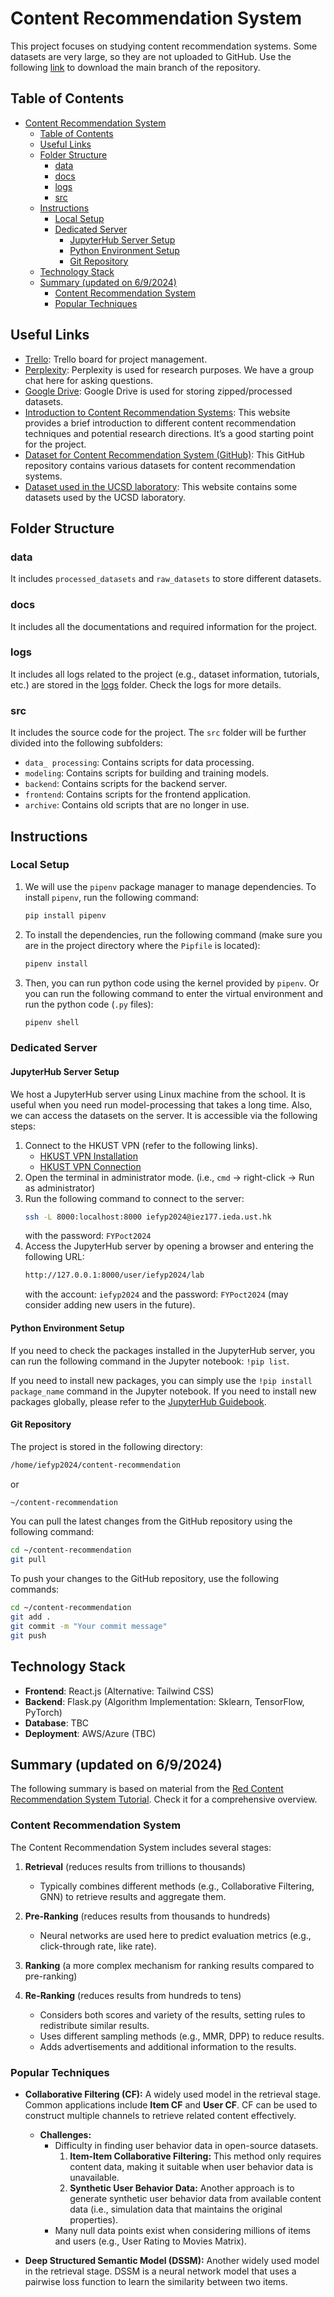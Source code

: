 # Content Recommendation System
This project focuses on studying content recommendation systems. Some datasets are very large, so they are not uploaded to GitHub. Use the following [link](https://github.com/tonyctyy/content-recommendation/archive/master.zip) to download the main branch of the repository.

## Table of Contents
- [Content Recommendation System](#content-recommendation-system)
  - [Table of Contents](#table-of-contents)
  - [Useful Links](#useful-links)
  - [Folder Structure](#folder-structure)
    - [data](#data)
    - [docs](#docs)
    - [logs](#logs)
    - [src](#src)
  - [Instructions](#instructions)
    - [Local Setup](#local-setup)
    - [Dedicated Server](#dedicated-server)
      - [JupyterHub Server Setup](#jupyterhub-server-setup)
      - [Python Environment Setup](#python-environment-setup)
      - [Git Repository](#git-repository)
  - [Technology Stack](#technology-stack)
  - [Summary (updated on 6/9/2024)](#summary-updated-on-692024)
    - [Content Recommendation System](#content-recommendation-system-1)
    - [Popular Techniques](#popular-techniques)

## Useful Links
- [Trello](https://trello.com/b/5JG6Hmrf/milestones-tasks): Trello board for project management.
- [Perplexity](https://www.perplexity.ai/collections/Content-Recommendation-FYP-r8AxwOpsSAyDXFh7Np00lg): Perplexity is used for research purposes. We have a group chat here for asking questions.
- [Google Drive](https://drive.google.com/drive/folders/1z4Vid9NfHBhHb9hb7fLza9E-zdlkhOt6?usp=drive_link): Google Drive is used for storing zipped/processed datasets.
- [Introduction to Content Recommendation Systems](https://slogix.in/phd-research-topics-in-recommender-systems-based-on-deep-learning/): This website provides a brief introduction to different content recommendation techniques and potential research directions. It’s a good starting point for the project.
- [Dataset for Content Recommendation System (GitHub)](https://github.com/RUCAIBox/RecSysDatasets): This GitHub repository contains various datasets for content recommendation systems.
- [Dataset used in the UCSD laboratory](https://cseweb.ucsd.edu/~jmcauley/datasets.html): This website contains some datasets used by the UCSD laboratory.

## Folder Structure
### data
It includes `processed_datasets` and `raw_datasets` to store different datasets. 

### docs
It includes all the documentations and required information for the project.

### logs
It includes all logs related to the project (e.g., dataset information, tutorials, etc.) are stored in the [logs](./logs/README.md) folder. Check the logs for more details.

### src
It includes the source code for the project. The `src` folder will be further divided into the following subfolders:
 - `data_ processing`: Contains scripts for data processing.
 - `modeling`: Contains scripts for building and training models.
 - `backend`: Contains scripts for the backend server.
 - `frontend`: Contains scripts for the frontend application.
 - `archive`: Contains old scripts that are no longer in use.

## Instructions
### Local Setup
1. We will use the `pipenv` package manager to manage dependencies. To install `pipenv`, run the following command:
    ```bash
    pip install pipenv
    ```
2. To install the dependencies, run the following command (make sure you are in the project directory where the `Pipfile` is located):
    ```bash
    pipenv install
    ```
3. Then, you can run python code using the kernel provided by `pipenv`. Or you can run the following command to enter the virtual environment and run the python code (`.py` files):
    ```bash
    pipenv shell
    ```

### Dedicated Server
#### JupyterHub Server Setup
We host a JupyterHub server using Linux machine from the school. It is useful when you need run model-processing that takes a long time. Also, we can access the datasets on the server. It is accessible via the following steps:
1. Connect to the HKUST VPN (refer to the following links).
   - [HKUST VPN Installation](https://itsc.hkust.edu.hk/services/cyber-security/vpn/client-installation?check_logged_in=1)
   - [HKUST VPN Connection](https://itsc.hkust.edu.hk/services/cyber-security/vpn/connection-establishment)
2. Open the terminal in administrator mode. (i.e., `cmd` -> right-click -> Run as administrator)
3. Run the following command to connect to the server:
    ```bash
    ssh -L 8000:localhost:8000 iefyp2024@iez177.ieda.ust.hk
    ```
    with the password: `FYPoct2024`
4. Access the JupyterHub server by opening a browser and entering the following URL:
    ```bash
    http://127.0.0.1:8000/user/iefyp2024/lab
    ```
    with the account: `iefyp2024` and the password: `FYPoct2024` (may consider adding new users in the future).

#### Python Environment Setup
If you need to check the packages installed in the JupyterHub server, you can run the following command in the Jupyter notebook: `!pip list`.

If you need to install new packages, you can simply use the `!pip install package_name` command in the Jupyter notebook. If you need to install new packages globally, please refer to the [JupyterHub Guidebook](docs/jupyterhub_guidebook.md).

#### Git Repository
The project is stored in the following directory:
```bash
/home/iefyp2024/content-recommendation
```
or 
```bash
~/content-recommendation
```

You can pull the latest changes from the GitHub repository using the following command:
```bash
cd ~/content-recommendation
git pull
```

To push your changes to the GitHub repository, use the following commands:
```bash
cd ~/content-recommendation
git add .
git commit -m "Your commit message"
git push
```

## Technology Stack
- **Frontend**: React.js (Alternative: Tailwind CSS)
- **Backend**: Flask.py (Algorithm Implementation: Sklearn, TensorFlow, PyTorch)
- **Database**: TBC
- **Deployment**: AWS/Azure (TBC)

## Summary (updated on 6/9/2024)
The following summary is based on material from the [Red Content Recommendation System Tutorial](logs/RedRS_tutorial/RedRS_tutorial.md). Check it for a comprehensive overview.

### Content Recommendation System
The Content Recommendation System includes several stages:
1. **Retrieval** (reduces results from trillions to thousands)
   - Typically combines different methods (e.g., Collaborative Filtering, GNN) to retrieve results and aggregate them.

2. **Pre-Ranking** (reduces results from thousands to hundreds)
   - Neural networks are used here to predict evaluation metrics (e.g., click-through rate, like rate).

3. **Ranking** (a more complex mechanism for ranking results compared to pre-ranking)

4. **Re-Ranking** (reduces results from hundreds to tens)
   - Considers both scores and variety of the results, setting rules to redistribute similar results.
   - Uses different sampling methods (e.g., MMR, DPP) to reduce results.
   - Adds advertisements and additional information to the results.

### Popular Techniques
- **Collaborative Filtering (CF):** A widely used model in the retrieval stage. Common applications include **Item CF** and **User CF**. CF can be used to construct multiple channels to retrieve related content effectively.
  - **Challenges:**
    - Difficulty in finding user behavior data in open-source datasets.
      1. **Item-Item Collaborative Filtering:** This method only requires content data, making it suitable when user behavior data is unavailable.
      2. **Synthetic User Behavior Data:** Another approach is to generate synthetic user behavior data from available content data (i.e., simulation data that maintains the original properties).
    - Many null data points exist when considering millions of items and users (e.g., User Rating to Movies Matrix).

- **Deep Structured Semantic Model (DSSM):** Another widely used model in the retrieval stage. DSSM is a neural network model that uses a pairwise loss function to learn the similarity between two items.
